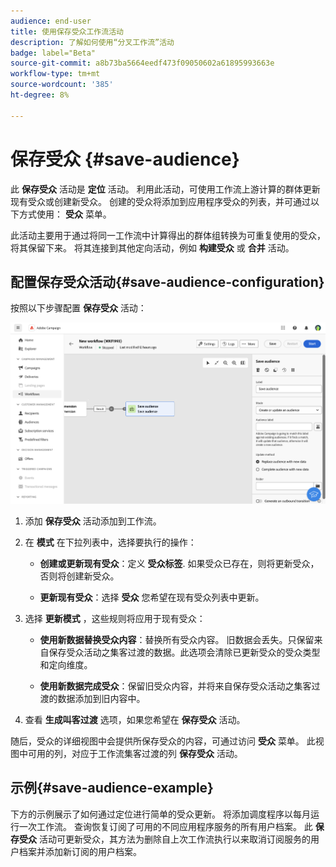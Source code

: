 ```yaml
---
audience: end-user
title: 使用保存受众工作流活动
description: 了解如何使用“分叉工作流”活动
badge: label="Beta"
source-git-commit: a8b73ba5664eedf473f09050602a61895993663e
workflow-type: tm+mt
source-wordcount: '385'
ht-degree: 8%

---
```



# 保存受众 {#save-audience}

<!--
>[!CONTEXTUALHELP]
>id="acw_orchestration_saveaudience_activity"
>title="Save an audience"
>abstract="Use this activity to save the workflow audience."
-->

此 **保存受众** 活动是 **定位** 活动。 利用此活动，可使用工作流上游计算的群体更新现有受众或创建新受众。 创建的受众将添加到应用程序受众的列表，并可通过以下方式使用： **受众** 菜单。

此活动主要用于通过将同一工作流中计算得出的群体组转换为可重复使用的受众，将其保留下来。 将其连接到其他定向活动，例如 **构建受众** 或 **合并** 活动。

## 配置保存受众活动{#save-audience-configuration}

按照以下步骤配置 **保存受众** 活动：

![](../assets/workflow-save-audience.png)

1. 添加 **保存受众** 活动添加到工作流。

1. 在 **模式** 在下拉列表中，选择要执行的操作：

   * **创建或更新现有受众**：定义 **受众标签**. 如果受众已存在，则将更新受众，否则将创建新受众。

   * **更新现有受众**：选择 **受众** 您希望在现有受众列表中更新。

1. 选择 **更新模式** ，这些规则将应用于现有受众：

   * **使用新数据替换受众内容**：替换所有受众内容。 旧数据会丢失。只保留来自保存受众活动之集客过渡的数据。此选项会清除已更新受众的受众类型和定向维度。

   * **使用新数据完成受众**：保留旧受众内容，并将来自保存受众活动之集客过渡的数据添加到旧内容中。

1. 查看 **生成叫客过渡** 选项，如果您希望在 **保存受众** 活动。

随后，受众的详细视图中会提供所保存受众的内容，可通过访问 **受众** 菜单。 此视图中可用的列，对应于工作流集客过渡的列 **保存受众** 活动。


## 示例{#save-audience-example}

下方的示例展示了如何通过定位进行简单的受众更新。 将添加调度程序以每月运行一次工作流。 查询恢复订阅了可用的不同应用程序服务的所有用户档案。 此 **保存受众** 活动可更新受众，其方法为删除自上次工作流执行以来取消订阅服务的用户档案并添加新订阅的用户档案。


